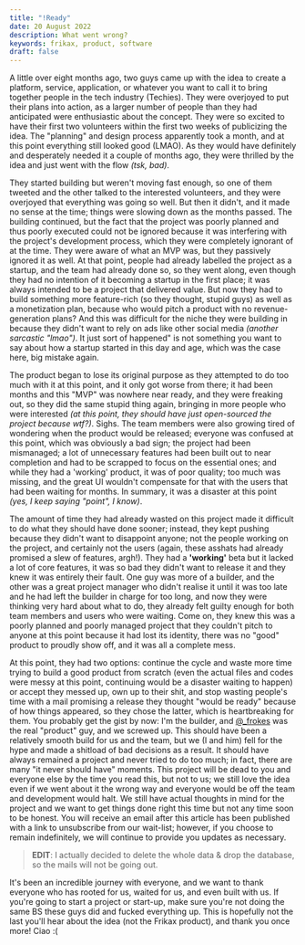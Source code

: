 ```yaml
---
title: "!Ready"
date: 20 August 2022
description: What went wrong?
keywords: frikax, product, software
draft: false
---
```


A little over eight months ago, two guys came up with the idea to create a platform, service, application, or whatever you want to call it to bring together people in the tech industry (Techies). They were overjoyed to put their plans into action, as a larger number of people than they had anticipated were enthusiastic about the concept. They were so excited to have their first two volunteers within the first two weeks of publicizing the idea. The "planning" and design process apparently took a month, and at this point everything still looked good (LMAO). As they would have definitely and desperately needed it a couple of months ago, they were thrilled by the idea and just went with the flow _(tsk, bad)_.

They started building but weren't moving fast enough, so one of them tweeted and the other talked to the interested volunteers, and they were overjoyed that everything was going so well. But then it didn't, and it made no sense at the time; things were slowing down as the months passed. The building continued, but the fact that the project was poorly planned and thus poorly executed could not be ignored because it was interfering with the project's development process, which they were completely ignorant of at the time. They were aware of what an MVP was, but they passively ignored it as well. At that point, people had already labelled the project as a startup, and the team had already done so, so they went along, even though they had no intention of it becoming a startup in the first place; it was always intended to be a project that delivered value. But now they had to build something more feature-rich (so they thought, stupid guys) as well as a monetization plan, because who would pitch a product with no revenue-generation plans? And this was difficult for the niche they were building in because they didn't want to rely on ads like other social media _(another sarcastic "lmao")_. It just sort of happened" is not something you want to say about how a startup started in this day and age, which was the case here, big mistake again.

The product began to lose its original purpose as they attempted to do too much with it at this point, and it only got worse from there; it had been months and this "MVP" was nowhere near ready, and they were freaking out, so they did the same stupid thing again, bringing in more people who were interested _(at this point, they should have just open-sourced the project because wtf?)_. Sighs. The team members were also growing tired of wondering when the product would be released; everyone was confused at this point, which was obviously a bad sign; the project had been mismanaged; a lot of unnecessary features had been built out to near completion and had to be scrapped to focus on the essential ones; and while they had a 'working' product, it was of poor quality; too much was missing, and the great UI wouldn't compensate for that with the users that had been waiting for months. In summary, it was a disaster at this point _(yes, I keep saying "point", I know)_.

The amount of time they had already wasted on this project made it difficult to do what they should have done sooner; instead, they kept pushing because they didn't want to disappoint anyone; not the people working on the project, and certainly not the users (again, these asshats had already promised a slew of features, argh!). They had a **'working'** beta but it lacked a lot of core features, it was so bad they didn't want to release it and they knew it was entirely their fault. One guy was more of a builder, and the other was a great project manager who didn't realise it until it was too late and he had left the builder in charge for too long, and now they were thinking very hard about what to do, they already felt guilty enough for both team members and users who were waiting. Come on, they knew this was a poorly planned and poorly managed project that they couldn't pitch to anyone at this point because it had lost its identity, there was no "good" product to proudly show off, and it was all a complete mess.

At this point, they had two options: continue the cycle and waste more time trying to build a good product from scratch (even the actual files and codes were messy at this point, continuing would be a disaster waiting to happen) or accept they messed up, own up to their shit, and stop wasting people's time with a mail promising a release they thought "would be ready" because of how things appeared, so they chose the latter, which is heartbreaking for them. You probably get the gist by now: I'm the builder, and [@\_frokes](https://twitter.com/_frokes "Frokes") was the real "product" guy, and we screwed up. This should have been a relatively smooth build for us and the team, but we (I and him) fell for the hype and made a shitload of bad decisions as a result. It should have always remained a project and never tried to do too much; in fact, there are many "it never should have" moments. This project will be dead to you and everyone else by the time you read this, but not to us; we still love the idea even if we went about it the wrong way and everyone would be off the team and development would halt. We still have actual thoughts in mind for the project and we want to get things done right this time but not any time soon to be honest. You will receive an email after this article has been published with a link to unsubscribe from our wait-list; however, if you choose to remain indefinitely, we will continue to provide you updates as necessary.

> **EDIT**: I actually decided to delete the whole data & drop the database, so the mails will not be going out.

It's been an incredible journey with everyone, and we want to thank everyone who has rooted for us, waited for us, and even built with us. If you're going to start a project or start-up, make sure you're not doing the same BS these guys did and fucked everything up. This is hopefully not the last you'll hear about the idea (not the Frikax product), and thank you once more! Ciao :(
